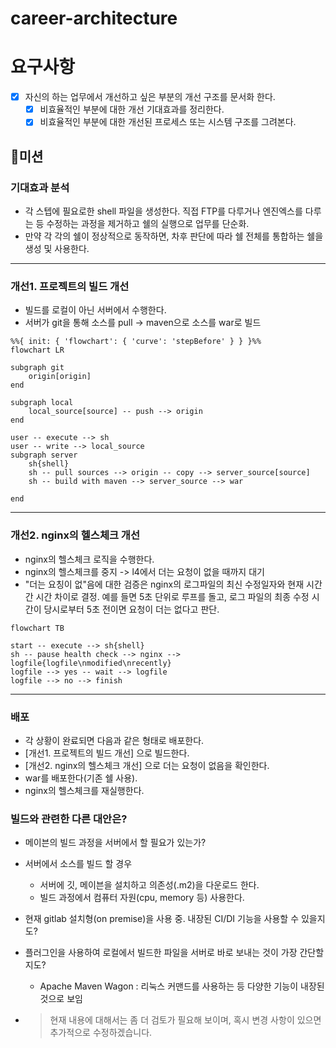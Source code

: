 # career-architecture
# 요구사항
- [x] 자신의 하는 업무에서 개선하고 싶은 부분의 개선 구조를 문서화 한다.
    - [x] 비효율적인 부분에 대한 개선 기대효과를 정리한다.
    - [x] 비효율적인 부분에 대한 개선된 프로세스 또는 시스템 구조를 그려본다.

## 🚀미션
### 기대효과 분석
- 각 스텝에 필요로한 shell 파일을 생성한다. 직접 FTP를 다루거나 엔진엑스를 다루는 등 수정하는 과정을 제거하고 쉘의 실행으로 업무를 단순화. 
- 만약 각 각의 쉘이 정상적으로 동작하면, 차후 판단에 따라 쉘 전체를 통합하는 쉘을 생성 및 사용한다.

---

### 개선1. 프로젝트의 빌드 개선
- 빌드를 로컬이 아닌 서버에서 수행한다.
- 서버가 git을 통해 소스를 pull -> maven으로 소스를 war로 빌드

```mermaid
%%{ init: { 'flowchart': { 'curve': 'stepBefore' } } }%%
flowchart LR

subgraph git
    origin[origin]
end

subgraph local
    local_source[source] -- push --> origin
end

user -- execute --> sh
user -- write --> local_source
subgraph server
    sh{shell}
    sh -- pull sources --> origin -- copy --> server_source[source]
    sh -- build with maven --> server_source --> war

end
```

---

### 개선2. nginx의 헬스체크 개선
- nginx의 헬스체크 로직을 수행한다.
- nginx의 헬스체크를 중지 -> l4에서 더는 요청이 없을 때까지 대기
- "더는 요칭이 없"음에 대한 검증은 nginx의 로그파일의 최신 수정일자와 현재 시간 간 시간 차이로 결정. 예를 들면 5초 단위로 루프를 돌고, 로그 파일의 최종 수정 시간이 당시로부터 5초 전이면 요청이 더는 없다고 판단.

```mermaid
flowchart TB

start -- execute --> sh{shell}
sh -- pause health check --> nginx --> logfile{logfile\nmodified\nrecently} 
logfile --> yes -- wait --> logfile
logfile --> no --> finish
```

---

### 배포
- 각 상황이 완료되면 다음과 같은 형태로 배포한다.
- [개선1. 프로젝트의 빌드 개선] 으로 빌드한다.
- [개선2. nginx의 헬스체크 개선] 으로 더는 요청이 없음을 확인한다.
- war를 배포한다(기존 쉘 사용).
- nginx의 헬스체크를 재실행한다.

### 빌드와 관련한 다른 대안은?
- 메이븐의 빌드 과정을 서버에서 할 필요가 있는가?
- 서버에서 소스를 빌드 할 경우 
    - 서버에 깃, 메이븐을 설치하고 의존성(.m2)을 다운로드 한다.
    - 빌드 과정에서 컴퓨터 자원(cpu, memory 등) 사용한다.
- 현재 gitlab 설치형(on premise)을 사용 중. 내장된 CI/DI 기능을 사용할 수 있을지도?
- 플러그인을 사용하여 로컬에서 빌드한 파일을 서버로 바로 보내는 것이 가장 간단할지도?
    - Apache Maven Wagon : 리눅스 커맨드를 사용하는 등 다양한 기능이 내장된 것으로 보임

- > 현재 내용에 대해서는 좀 더 검토가 필요해 보이며, 혹시 변경 사항이 있으면 추가적으로 수정하겠습니다.